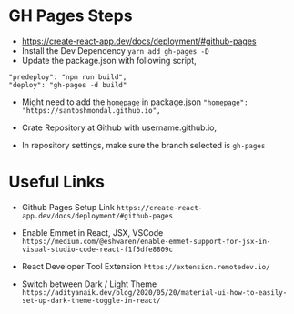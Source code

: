 # GH Pages Steps

- https://create-react-app.dev/docs/deployment/#github-pages
- Install the Dev Dependency `yarn add gh-pages -D`
- Update the package.json with following script,

```
"predeploy": "npm run build",
"deploy": "gh-pages -d build"
```

- Might need to add the `homepage` in package.json
  `"homepage": "https://santoshmondal.github.io",`

- Crate Repository at Github with username.github.io,
- In repository settings, make sure the branch selected is `gh-pages`

# Useful Links

- Github Pages Setup Link
  `https://create-react-app.dev/docs/deployment/#github-pages`
- Enable Emmet in React, JSX, VSCode
  `https://medium.com/@eshwaren/enable-emmet-support-for-jsx-in-visual-studio-code-react-f1f5dfe8809c`

- React Developer Tool Extension
  `https://extension.remotedev.io/`

- Switch between Dark / Light Theme
  `https://adityanaik.dev/blog/2020/05/20/material-ui-how-to-easily-set-up-dark-theme-toggle-in-react/`

